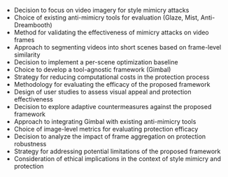 - Decision to focus on video imagery for style mimicry attacks
- Choice of existing anti-mimicry tools for evaluation (Glaze, Mist, Anti-Dreambooth)
- Method for validating the effectiveness of mimicry attacks on video frames
- Approach to segmenting videos into short scenes based on frame-level similarity
- Decision to implement a per-scene optimization baseline
- Choice to develop a tool-agnostic framework (Gimbal)
- Strategy for reducing computational costs in the protection process
- Methodology for evaluating the efficacy of the proposed framework
- Design of user studies to assess visual appeal and protection effectiveness
- Decision to explore adaptive countermeasures against the proposed framework
- Approach to integrating Gimbal with existing anti-mimicry tools
- Choice of image-level metrics for evaluating protection efficacy
- Decision to analyze the impact of frame aggregation on protection robustness
- Strategy for addressing potential limitations of the proposed framework
- Consideration of ethical implications in the context of style mimicry and protection